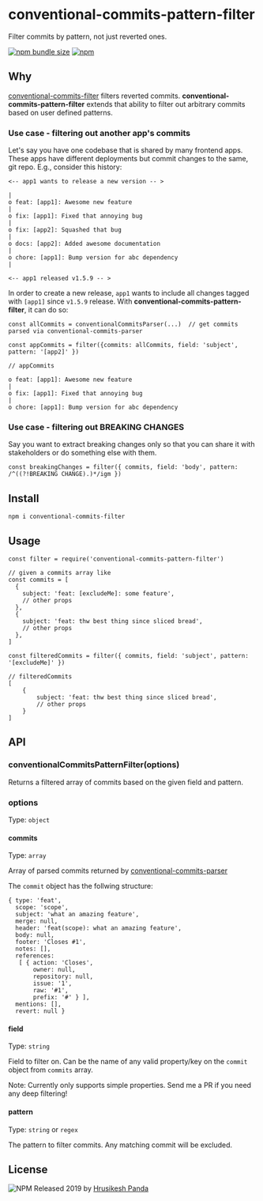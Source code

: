 # conventional-commits-pattern-filter

Filter commits by pattern, not just reverted ones.

[![npm bundle size][bsbadgeimgurl]][bsurl] [![npm][npmbadgeimgurl]][npmurl]

[bsurl]: https://bundlephobia.com/result?p=conventional-commits-pattern-filter
[bsbadgeimgurl]: https://img.shields.io/bundlephobia/minzip/conventional-commits-pattern-filter.svg
[npmurl]: https://www.npmjs.com/package/conventional-commits-pattern-filter
[npmbadgeimgurl]: https://img.shields.io/npm/v/conventional-commits-pattern-filter.svg

## Why

[conventional-commits-filter](https://www.npmjs.com/package/conventional-commits-filter) filters reverted commits. **conventional-commits-pattern-filter** extends that ability to filter out arbitrary commits based on user defined patterns.

### Use case - filtering out another app's commits

Let's say you have one codebase that is shared by many frontend apps. These apps have different deployments but commit changes to the same, git repo. E.g., consider this history:

```
<-- app1 wants to release a new version -- >

|
o feat: [app1]: Awesome new feature
|
o fix: [app1]: Fixed that annoying bug
|
o fix: [app2]: Squashed that bug
|
o docs: [app2]: Added awesome documentation
|
o chore: [app1]: Bump version for abc dependency
|

<-- app1 released v1.5.9 -- >
```

In order to create a new release, `app1` wants to include all changes tagged with `[app1]` since `v1.5.9` release. With **conventional-commits-pattern-filter**, it can do so:

```
const allCommits = conventionalCommitsParser(...)  // get commits parsed via conventional-commits-parser

const appCommits = filter({commits: allCommits, field: 'subject', pattern: '[app2]' })

// appCommits

o feat: [app1]: Awesome new feature
|
o fix: [app1]: Fixed that annoying bug
|
o chore: [app1]: Bump version for abc dependency
```

### Use case - filtering out BREAKING CHANGES

Say you want to extract breaking changes only so that you can share it with stakeholders or do something else with them.

```
const breakingChanges = filter({ commits, field: 'body', pattern: /^((?!BREAKING CHANGE).)*/igm })
```

## Install

```
npm i conventional-commits-filter
```

## Usage

```
const filter = require('conventional-commits-pattern-filter')

// given a commits array like
const commits = [
  {
    subject: 'feat: [excludeMe]: some feature',
    // other props
  },
  {
    subject: 'feat: thw best thing since sliced bread',
    // other props
  },
]

const filteredCommits = filter({ commits, field: 'subject', pattern: '[excludeMe]' })

// filteredCommits
[
    {
        subject: 'feat: thw best thing since sliced bread',
        // other props
    }
]
```

## API

### conventionalCommitsPatternFilter(options)

Returns a filtered array of commits based on the given field and pattern.

### options

Type: `object`

#### commits

Type: `array`

Array of parsed commits returned by [conventional-commits-parser](https://www.npmjs.com/package/conventional-commits-parser)

The `commit` object has the follwing structure:

```
{ type: 'feat',
  scope: 'scope',
  subject: 'what an amazing feature',
  merge: null,
  header: 'feat(scope): what an amazing feature',
  body: null,
  footer: 'Closes #1',
  notes: [],
  references:
   [ { action: 'Closes',
       owner: null,
       repository: null,
       issue: '1',
       raw: '#1',
       prefix: '#' } ],
  mentions: [],
  revert: null }
```

#### field

Type: `string`

Field to filter on. Can be the name of any valid property/key on the `commit` object from `commits` array.

Note: Currently only supports simple properties. Send me a PR if you need any deep filtering!

#### pattern

Type: `string` or `regex`

The pattern to filter commits. Any matching commit will be excluded.

## License

![NPM](https://img.shields.io/npm/l/conventional-commits-pattern-filter.svg)
Released 2019 by [Hrusikesh Panda](https://github.com/mrchief)
